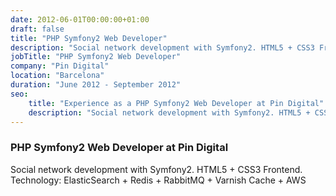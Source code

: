 ```yaml
---
date: 2012-06-01T00:00:00+01:00
draft: false
title: "PHP Symfony2 Web Developer"
description: "Social network development with Symfony2. HTML5 + CSS3 Frontend. Technology: ElasticSearch + Redis + RabbitMQ + Varnish Cache + AWS"
jobTitle: "PHP Symfony2 Web Developer"
company: "Pin Digital"
location: "Barcelona"
duration: "June 2012 - September 2012"
seo:
    title: "Experience as a PHP Symfony2 Web Developer at Pin Digital"
    description: "Social network development with Symfony2. HTML5 + CSS3 Frontend. Technology: ElasticSearch + Redis + RabbitMQ + Varnish Cache + AWS"
---
```

### PHP Symfony2 Web Developer at Pin Digital

Social network development with Symfony2. HTML5 + CSS3 Frontend. Technology: ElasticSearch + Redis + RabbitMQ + Varnish Cache + AWS
